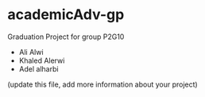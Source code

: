 # academicAdv-gp
Graduation Project for group P2G10
- Ali Alwi
- Khaled Alerwi
- Adel alharbi

(update this file, add more information about your project)
